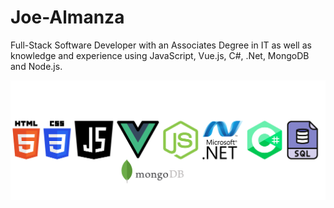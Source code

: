 # Joe-Almanza

Full-Stack Software Developer with an Associates Degree in IT as well as knowledge and experience using JavaScript, Vue.js, C#, .Net, MongoDB and Node.js.

![HTML](/assets/Icons.png)
